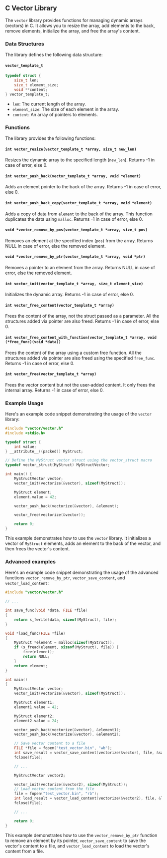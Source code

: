 ## C Vector Library

The `vector` library provides functions for managing dynamic arrays (vectors) in C. It allows you to resize the array, add elements to the back, remove elements, initialize the array, and free the array's content.

### Data Structures

The library defines the following data structure:

#### `vector_template_t`

```c
typedef struct {
    size_t len;
    size_t element_size;
    void **content;
} vector_template_t;
```

- `len`: The current length of the array.
- `element_size`: The size of each element in the array.
- `content`: An array of pointers to elements.

### Functions

The library provides the following functions:

#### `int vector_resize(vector_template_t *array, size_t new_len)`

Resizes the dynamic array to the specified length (`new_len`). Returns -1 in case of error, else 0.

#### `int vector_push_back(vector_template_t *array, void *element)`

Adds an element pointer to the back of the array. Returns -1 in case of error, else 0.

#### `int vector_push_back_copy(vector_template_t *array, void *element)`

Adds a copy of data from `element` to the back of the array. This function duplicates the data using `malloc`. Returns -1 in case of error, else 0.

#### `void *vector_remove_by_pos(vector_template_t *array, size_t pos)`

Removes an element at the specified index (`pos`) from the array. Returns NULL in case of error, else the removed element.

#### `void *vector_remove_by_ptr(vector_template_t *array, void *ptr)`

Removes a pointer to an element from the array. Returns NULL in case of error, else the removed element.

#### `int vector_init(vector_template_t *array, size_t element_size)`

Initializes the dynamic array. Returns -1 in case of error, else 0.

#### `int vector_free_content(vector_template_t *array)`

Frees the content of the array, not the struct passed as a parameter. All the structures added via pointer are also freed. Returns -1 in case of error, else 0.

#### `int vector_free_content_with_function(vector_template_t *array, void (*free_func)(void *data))`

Frees the content of the array using a custom free function. All the structures added via pointer are also freed using the specified `free_func`. Returns -1 in case of error, else 0.

#### `int vector_free(vector_template_t *array)`

Frees the vector content but not the user-added content. It only frees the internal array. Returns -1 in case of error, else 0.

### Example Usage

Here's an example code snippet demonstrating the usage of the `vector` library:

```c
#include "vector/vector.h"
#include <stdio.h>

typedef struct {
    int value;
} __attribute__((packed)) MyStruct;

// Define the MyStruct vector struct using the vector_struct macro
typedef vector_struct(MyStruct) MyStructVector;

int main() {
    MyStructVector vector;
    vector_init(vectorize(&vector), sizeof(MyStruct));

    MyStruct element;
    element.value = 42;

    vector_push_back(vectorize(&vector), &element);

    vector_free(vectorize(&vector));

    return 0;
}
```

This example demonstrates how to use the `vector` library. It initializes a vector of `MyStruct` elements, adds an element to the back of the vector, and then frees the vector's content.

### Advanced examples

Here's an example code snippet demonstrating the usage of the advanced functions `vector_remove_by_ptr`, 
`vector_save_content`, and `vector_load_content`:

```c
#include "vector/vector.h"

// ...

int save_func(void *data, FILE *file)
{
    return s_fwrite(data, sizeof(MyStruct), file);
}

void *load_func(FILE *file)
{
    MyStruct *element = malloc(sizeof(MyStruct));
    if (s_fread(element, sizeof(MyStruct), file)) {
        free(element);
        return NULL;
    }
    return element;
}

int main()
{
    MyStructVector vector;
    vector_init(vectorize(&vector), sizeof(MyStruct));

    MyStruct element1;
    element1.value = 42;

    MyStruct element2;
    element2.value = 24;

    vector_push_back(vectorize(&vector), &element1);
    vector_push_back(vectorize(&vector), &element2);

    // Save vector content to a file
    FILE *file = fopen("test_vector.bin", "wb");
    int save_result = vector_save_content(vectorize(&vector), file, &save_func);
    fclose(file);

    // ...

    MyStructVector vector2;

    vector_init(vectorize(&vector2), sizeof(MyStruct));
    // Load vector content from the file
    file = fopen("test_vector.bin", "rb");
    int load_result = vector_load_content(vectorize(&vector2), file, &load_func);
    fclose(file);

    // ...

    return 0;
}
```

This example demonstrates how to use the `vector_remove_by_ptr` function to remove an element by its pointer, `vector_save_content` to save the vector's content to a file, and `vector_load_content` to load the vector's content from a file.